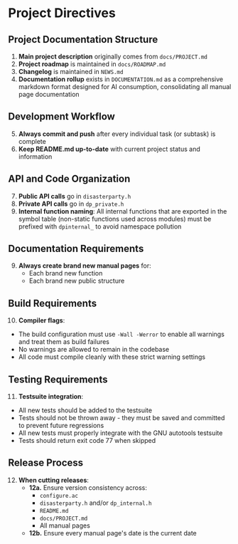 # Project Directives

## Project Documentation Structure

1. **Main project description** originally comes from `docs/PROJECT.md`
2. **Project roadmap** is maintained in `docs/ROADMAP.md`
3. **Changelog** is maintained in `NEWS.md`
4. **Documentation rollup** exists in `DOCUMENTATION.md` as a comprehensive markdown format designed for AI consumption, consolidating all manual page documentation

## Development Workflow

5. **Always commit and push** after every individual task (or subtask) is complete
6. **Keep README.md up-to-date** with current project status and information

## API and Code Organization

7. **Public API calls** go in `disasterparty.h`
8. **Private API calls** go in `dp_private.h`
9. **Internal function naming**: All internal functions that are exported in the symbol table (non-static functions used across modules) must be prefixed with `dpinternal_` to avoid namespace pollution

## Documentation Requirements

9. **Always create brand new manual pages** for:
   - Each brand new function
   - Each brand new public structure

## Build Requirements

10. **Compiler flags**:
   - The build configuration must use `-Wall -Werror` to enable all warnings and treat them as build failures
   - No warnings are allowed to remain in the codebase
   - All code must compile cleanly with these strict warning settings

## Testing Requirements

11. **Testsuite integration**:
   - All new tests should be added to the testsuite
   - Tests should not be thrown away - they must be saved and committed to prevent future regressions
   - All new tests must properly integrate with the GNU autotools testsuite
   - Tests should return exit code 77 when skipped

## Release Process

12. **When cutting releases**:
    - **12a.** Ensure version consistency across:
      - `configure.ac`
      - `disasterparty.h` and/or `dp_internal.h`
      - `README.md`
      - `docs/PROJECT.md`
      - All manual pages
    - **12b.** Ensure every manual page's date is the current date